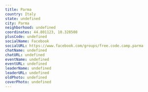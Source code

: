 ```yaml
---
title: Parma
country: Italy
state: undefined
city: Parma
neighborhood: undefined
coordinates: 44.801123, 10.328508
plusCode: undefined
socialName: Facebook
socialURL: https://www.facebook.com/groups/free.code.camp.parma
chatName: undefined
chatURL: undefined
eventName: undefined
eventURL: undefined
leaderName: undefined
leaderURL: undefined
oldPhoto: undefined
coverPhoto: undefined
---
```

